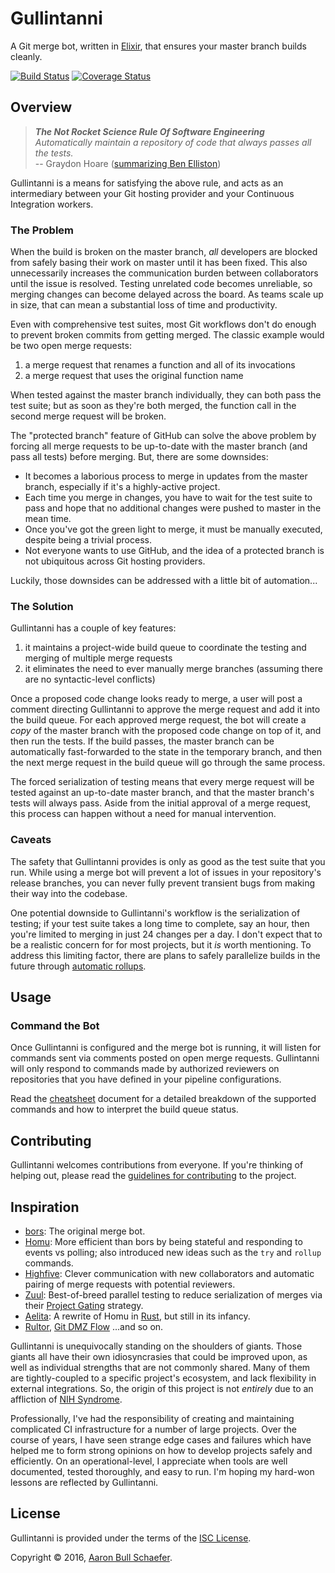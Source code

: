 Gullintanni
===========

A Git merge bot, written in [Elixir][], that ensures your master branch builds
cleanly.

[![Build Status](https://travis-ci.org/gullintanni/gullintanni.svg?branch=master)][@TravisCI]
[![Coverage Status](https://coveralls.io/repos/github/gullintanni/gullintanni/badge.svg?branch=master)][@Coveralls]

[Elixir]: http://elixir-lang.org/
[@TravisCI]: https://travis-ci.org/gullintanni/gullintanni
[@Coveralls]: https://coveralls.io/github/gullintanni/gullintanni?branch=master

Overview
--------

> _**The Not Rocket Science Rule Of Software Engineering**_  
> _Automatically maintain a repository of code that always passes all the tests._  
> -- Graydon Hoare ([summarizing Ben Elliston][not rocket science])

[not rocket science]: http://graydon.livejournal.com/186550.html
  'technicalities: "not rocket science" (the story of monotone and bors)'

Gullintanni is a means for satisfying the above rule, and acts as an
intermediary between your Git hosting provider and your Continuous Integration
workers.

### The Problem

When the build is broken on the master branch, _all_ developers are blocked
from safely basing their work on master until it has been fixed. This also
unnecessarily increases the communication burden between collaborators until
the issue is resolved. Testing unrelated code becomes unreliable, so merging
changes can become delayed across the board. As teams scale up in size, that
can mean a substantial loss of time and productivity.

Even with comprehensive test suites, most Git workflows don't do enough to
prevent broken commits from getting merged. The classic example would be two
open merge requests:

1. a merge request that renames a function and all of its invocations
2. a merge request that uses the original function name

When tested against the master branch individually, they can both pass the test
suite; but as soon as they're both merged, the function call in the second
merge request will be broken.

The "protected branch" feature of GitHub can solve the above problem by forcing
all merge requests to be up-to-date with the master branch (and pass all tests)
before merging. But, there are some downsides:

* It becomes a laborious process to merge in updates from the master branch,
  especially if it's a highly-active project.
* Each time you merge in changes, you have to wait for the test suite to pass
  and hope that no additional changes were pushed to master in the mean time.
* Once you've got the green light to merge, it must be manually executed,
  despite being a trivial process.
* Not everyone wants to use GitHub, and the idea of a protected branch is not
  ubiquitous across Git hosting providers.

Luckily, those downsides can be addressed with a little bit of automation...

### The Solution

Gullintanni has a couple of key features:

1. it maintains a project-wide build queue to coordinate the testing and
   merging of multiple merge requests
2. it eliminates the need to ever manually merge branches (assuming there are
   no syntactic-level conflicts)

Once a proposed code change looks ready to merge, a user will post a comment
directing Gullintanni to approve the merge request and add it into the build
queue. For each approved merge request, the bot will create a _copy_ of the
master branch with the proposed code change on top of it, and then run the
tests. If the build passes, the master branch can be automatically
fast-forwarded to the state in the temporary branch, and then the next merge
request in the build queue will go through the same process.

The forced serialization of testing means that every merge request will be
tested against an up-to-date master branch, and that the master branch's tests
will always pass. Aside from the initial approval of a merge request, this
process can happen without a need for manual intervention.

### Caveats

The safety that Gullintanni provides is only as good as the test suite that you
run. While using a merge bot will prevent a lot of issues in your repository's
release branches, you can never fully prevent transient bugs from making their
way into the codebase.

One potential downside to Gullintanni's workflow is the serialization of
testing; if your test suite takes a long time to complete, say an hour, then
you're limited to merging in just 24 changes per a day. I don't expect that to
be a realistic concern for for most projects, but it _is_ worth mentioning. To
address this limiting factor, there are plans to safely parallelize builds in
the future through [automatic rollups][].

[automatic rollups]: https://github.com/gullintanni/gullintanni/issues/3

Usage
-----

### Command the Bot

Once Gullintanni is configured and the merge bot is running, it will listen for
commands sent via comments posted on open merge requests. Gullintanni will only
respond to commands made by authorized reviewers on repositories that you have
defined in your pipeline configurations.

Read the [cheatsheet][] document for a detailed breakdown of the supported
commands and how to interpret the build queue status.

[cheatsheet]: https://github.com/gullintanni/gullintanni/blob/master/pages/Cheatsheet.md

Contributing
------------

Gullintanni welcomes contributions from everyone. If you're thinking of helping
out, please read the [guidelines for contributing][contributing] to the project.

[contributing]: https://github.com/gullintanni/gullintanni/blob/master/CONTRIBUTING.md

Inspiration
-----------

* [bors][]: The original merge bot.
* [Homu][]: More efficient than bors by being stateful and responding to events
  vs polling; also introduced new ideas such as the `try` and `rollup`
  commands.
* [Highfive][]: Clever communication with new collaborators and automatic
  pairing of merge requests with potential reviewers.
* [Zuul][]: Best-of-breed parallel testing to reduce serialization of merges
  via their [Project Gating][] strategy.
* [Aelita][]: A rewrite of Homu in [Rust][], but still in its infancy.
* [Rultor][], [Git DMZ Flow][] ...and so on.

[bors]: https://github.com/graydon/bors
[Homu]: https://github.com/servo/homu
[Highfive]: https://github.com/servo/highfive
[Zuul]: https://github.com/openstack-infra/zuul
[Project Gating]: http://docs.openstack.org/infra/zuul/gating.html
[Aelita]: https://github.com/AelitaBot/aelita
[Rust]: https://www.rust-lang.org/
[Rultor]: https://github.com/yegor256/rultor
[Git DMZ Flow]: https://gist.github.com/djspiewak/9f2f91085607a4859a66

Gullintanni is unequivocally standing on the shoulders of giants. Those giants
all have their own idiosyncrasies that could be improved upon, as well as
individual strengths that are not commonly shared. Many of them are
tightly-coupled to a specific project's ecosystem, and lack flexibility in
external integrations. So, the origin of this project is not _entirely_ due to
an affliction of [NIH Syndrome][].

[NIH Syndrome]: https://en.wikipedia.org/wiki/Not_invented_here
  "Not Invented Here"

Professionally, I've had the responsibility of creating and maintaining
complicated CI infrastructure for a number of large projects. Over the course
of years, I have seen strange edge cases and failures which have helped me to
form strong opinions on how to develop projects safely and efficiently. On an
operational-level, I appreciate when tools are well documented, tested
thoroughly, and easy to run. I'm hoping my hard-won lessons are reflected by
Gullintanni.

License
-------

Gullintanni is provided under the terms of the
[ISC License](https://en.wikipedia.org/wiki/ISC_license).

Copyright &copy; 2016, [Aaron Bull Schaefer](mailto:aaron@elasticdog.com).
